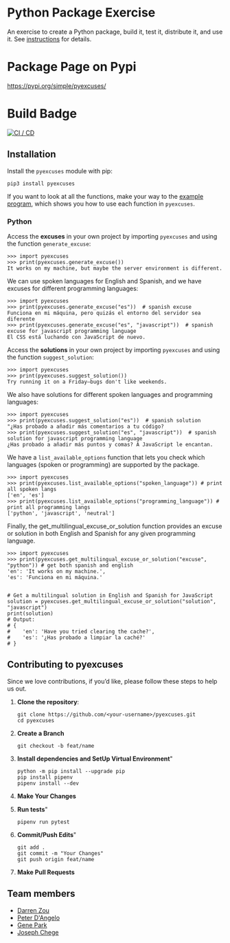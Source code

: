 # Python Package Exercise

An exercise to create a Python package, build it, test it, distribute it, and use it. See [instructions](./instructions.md) for details.

# Package Page on Pypi

https://pypi.org/simple/pyexcuses/

# Build Badge

[![CI / CD](https://github.com/JosephChege4/pyjokes/actions/workflows/build.yaml/badge.svg)](https://github.com/JosephChege4/pyjokes/actions/workflows/build.yaml)

## Installation

Install the `pyexcuses` module with pip:

```console
pip3 install pyexcuses
```

If you want to look at all the functions, make your way to the [example program](./showcase_usage.py), which shows you how to use each function in `pyexcuses`.

### Python

Access the **excuses** in your own project by importing `pyexcuses` and using the function
`generate_excuse`:

```pycon
>>> import pyexcuses
>>> print(pyexcuses.generate_excuse())
It works on my machine, but maybe the server environment is different.
```

We can use spoken languages for English and Spanish, and we have excuses for different programming languages:

```pycon
>>> import pyexcuses
>>> print(pyexcuses.generate_excuse("es"))  # spanish excuse
Funciona en mi máquina, pero quizás el entorno del servidor sea diferente
>>> print(pyexcuses.generate_excuse("es", "javascript"))  # spanish excuse for javascript programming language
El CSS está luchando con JavaScript de nuevo.
```

Access the **solutions** in your own project by importing `pyexcuses` and using the function
`suggest_solution`:

```pycon
>>> import pyexcuses
>>> print(pyexcuses.suggest_solution())
Try running it on a Friday—bugs don't like weekends.
```

We also have solutions for different spoken languages and programming languages:

```pycon
>>> import pyexcuses
>>> print(pyexcuses.suggest_solution("es"))  # spanish solution
"¿Has probado a añadir más comentarios a tu código?
>>> print(pyexcuses.suggest_solution("es", "javascript"))  # spanish solution for javascript programming language
¿Has probado a añadir más puntos y comas? A JavaScript le encantan.
```

We have a `list_available_options` function that lets you check which languages (spoken or programming) are supported by the package.

```pycon
>>> import pyexcuses
>>> print(pyexcuses.list_available_options("spoken_language")) # print all spoken langs
['en', 'es']
>>> print(pyexcuses.list_available_options("programming_language")) # print all programming langs
['python', 'javascript', 'neutral']
```

Finally, the get_multilingual_excuse_or_solution function provides an excuse or solution in both English and Spanish for any given programming language. 

```pycon
>>> import pyexcuses
>>> print(pyexcuses.get_multilingual_excuse_or_solution("excuse", "python")) # get both spanish and english
'en': 'It works on my machine.',
'es': 'Funciona en mi máquina.'


# Get a multilingual solution in English and Spanish for JavaScript
solution = pyexcuses.get_multilingual_excuse_or_solution("solution", "javascript")
print(solution)
# Output:
# {
#    'en': 'Have you tried clearing the cache?',
#    'es': '¿Has probado a limpiar la caché?'
# }
```


## Contributing to pyexcuses

Since we love contributions, if you’d like,  please follow these steps to help us out.

1. **Clone the repository**:
   ```console
   git clone https://github.com/<your-username>/pyexcuses.git
   cd pyexcuses
   ```

2. **Create a Branch**
    ```console
    git checkout -b feat/name
    ```


3. **Install dependencies and SetUp Virtual Environment**"
    ```console
    python -m pip install --upgrade pip
    pip install pipenv
    pipenv install --dev
    ```

4. **Make Your Changes**

5. **Run tests**"
    ```console
    pipenv run pytest
    ```

6. **Commit/Push Edits**"
    ```console
    git add .
    git commit -m "Your Changes"
    git push origin feat/name
    ```

7. **Make Pull Requests**

## Team members

- [Darren Zou](https://github.com/darrenzou)
- [Peter D'Angelo](https://github.com/dangelo729)
- [Gene Park](https://github.com/geneparkmcs)
- [Joseph Chege](https://github.com/JosephChege4)